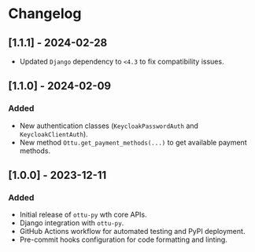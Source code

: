 # Changelog

## [1.1.1] - 2024-02-28
- Updated `Django` dependency to `<4.3` to fix compatibility issues.

## [1.1.0] - 2024-02-09

### Added
- New authentication classes (`KeycloakPasswordAuth` and `KeycloakClientAuth`).
- New method `Ottu.get_payment_methods(...)` to get available payment methods.

## [1.0.0] - 2023-12-11

### Added
- Initial release of `ottu-py` wth core APIs.
- Django integration with `ottu-py`.
- GitHub Actions workflow for automated testing and PyPI deployment.
- Pre-commit hooks configuration for code formatting and linting.
